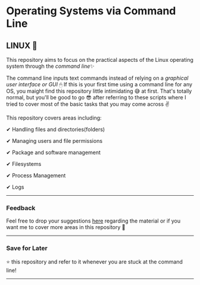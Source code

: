 # Operating Systems via Command Line

## LINUX 🐧

 This repository aims to focus on the practical aspects of the Linux operating system through the *command line*✨

 The command line inputs text commands instead of relying on a *graphical user interface or GUI* 🖱 If this is your first time using a command line for any OS, you maight find this repository little intimidating 😅 at first. That's totally normal, but you'll be good to go 😎 after referring to these scripts where I tried to cover most of the basic tasks that you may come across ✌

 This repository covers areas including:

 ✔ Handling files and directories(folders) 

 ✔ Managing users and file permissions

✔ Package and software management

✔ Filesystems

✔ Process Management

✔ Logs

____

### Feedback

Feel free to drop your suggestions [here](mailto:singhshubhangi211@gmail.com) regarding the material or if you want me to cover more areas in this repository 📝

____

### Save for Later

⭐ this repository and refer to it whenever you are stuck at the command line!

____




 
